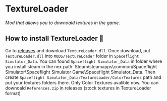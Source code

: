 # TextureLoader
_Mod that allows you to downoald textures in the game._

## How to install TextureLoader 🚀

Go to [releases](https://github.com/cucumber-sp/SFSTextureLoader/releases) and download `TextureLoader.dll`. Once download, put `TextureLoader.dll` into `MODS/TextureLoader` folder in `Spaceflight Simulator_Data`. You can found `Spaceflight Simulator_Data` in folder where you install steam in the nex path: Steam\steamapps\common\Spaceflight Simulator\Spaceflight Simulator Game\Spaceflight Simulator_Data. Then create `Spaceflight Simulator_Data/TextureLoader/ColorTextures` path and put your textures folders there. Only Color Textures avalible now. You can downoald `References.zip` in releases (stock textures in TextureLoader format)
